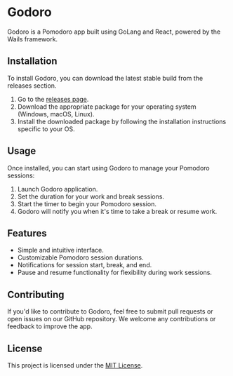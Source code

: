 # Godoro

Godoro is a Pomodoro app built using GoLang and React, powered by the Wails framework.

## Installation

To install Godoro, you can download the latest stable build from the releases section.

1. Go to the [releases page](link_to_releases_page).
2. Download the appropriate package for your operating system (Windows, macOS, Linux).
3. Install the downloaded package by following the installation instructions specific to your OS.

## Usage

Once installed, you can start using Godoro to manage your Pomodoro sessions:

1. Launch Godoro application.
2. Set the duration for your work and break sessions.
3. Start the timer to begin your Pomodoro session.
4. Godoro will notify you when it's time to take a break or resume work.

## Features

- Simple and intuitive interface.
- Customizable Pomodoro session durations.
- Notifications for session start, break, and end.
- Pause and resume functionality for flexibility during work sessions.

## Contributing

If you'd like to contribute to Godoro, feel free to submit pull requests or open issues on our GitHub repository. We welcome any contributions or feedback to improve the app.

## License

This project is licensed under the [MIT License](link_to_license).
